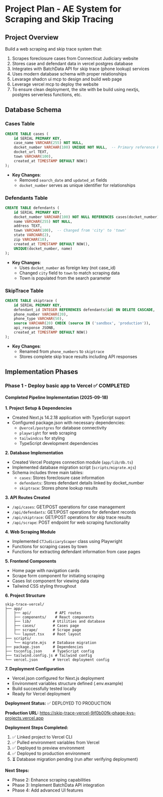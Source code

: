 # Project Plan - AE System for Scraping and Skip Tracing

## Project Overview
Build a web scraping and skip trace system that:
1. Scrapes foreclosure cases from Connecticut Judiciary website
2. Stores case and defendant data in vercel postgres database
3. Integrates with BatchData API for skip trace (phone lookup) services
4. Uses modern database schema with proper relationships
5. Levarage shadcn ui mcp to design and build web page
6. Leverage vercel mcp to deploy the website
6. To ensure clean deployment, the site with be build using nextjs, postgres serverless functions, etc.


## Database Schema

### Cases Table
```sql
CREATE TABLE cases (
    id SERIAL PRIMARY KEY,
    case_name VARCHAR(255) NOT NULL,
    docket_number VARCHAR(100) UNIQUE NOT NULL,  -- Primary reference key
    docket_url TEXT,
    town VARCHAR(100),
    created_at TIMESTAMP DEFAULT NOW()
);
```
- **Key Changes**:
  - Removed `search_date` and `updated_at` fields
  - `docket_number` serves as unique identifier for relationships

### Defendants Table
```sql
CREATE TABLE defendants (
    id SERIAL PRIMARY KEY,
    docket_number VARCHAR(100) NOT NULL REFERENCES cases(docket_number) ON DELETE CASCADE,
    name VARCHAR(255) NOT NULL,
    address TEXT,
    town VARCHAR(100),  -- Changed from 'city' to 'town'
    state VARCHAR(2),
    zip VARCHAR(10),
    created_at TIMESTAMP DEFAULT NOW(),
    UNIQUE(docket_number, name)
);
```
- **Key Changes**:
  - Uses `docket_number` as foreign key (not case_id)
  - Changed `city` field to `town` to match scraping data
  - Town is populated from the search parameter

### SkipTrace Table 
```sql
CREATE TABLE skiptrace (
    id SERIAL PRIMARY KEY,
    defendant_id INTEGER REFERENCES defendants(id) ON DELETE CASCADE,
    phone_number VARCHAR(20),
    phone_type VARCHAR(50),
    source VARCHAR(20) CHECK (source IN ('sandbox', 'production')),
    api_response JSONB,
    created_at TIMESTAMP DEFAULT NOW()
);
```
- **Key Changes**:
  - Renamed from `phone_numbers` to `skiptrace`
  - Stores complete skip trace results including API responses



## Implementation Phases

### Phase 1 - Deploy basic app to Vercel ✅ COMPLETED

#### Completed Pipeline Implementation (2025-09-18)

**1. Project Setup & Dependencies**
- Created Next.js 14.2.18 application with TypeScript support
- Configured package.json with necessary dependencies:
  - `@vercel/postgres` for database connectivity
  - `playwright` for web scraping
  - `tailwindcss` for styling
  - TypeScript development dependencies

**2. Database Implementation**
- Created Vercel Postgres connection module (`app/lib/db.ts`)
- Implemented database migration script (`scripts/migrate.mjs`)
- Schema includes three main tables:
  - `cases`: Stores foreclosure case information
  - `defendants`: Stores defendant details linked by docket_number
  - `skiptrace`: Stores phone lookup results

**3. API Routes Created**
- `/api/cases`: GET/POST operations for case management
- `/api/defendants`: GET/POST operations for defendant records
- `/api/skiptrace`: GET/POST operations for skip trace results
- `/api/scrape`: POST endpoint for web scraping functionality

**4. Web Scraping Module**
- Implemented `CTJudiciaryScaper` class using Playwright
- Functions for scraping cases by town
- Functions for extracting defendant information from case pages

**5. Frontend Components**
- Home page with navigation cards
- Scrape form component for initiating scraping
- Cases list component for viewing data
- Tailwind CSS styling throughout

**6. Project Structure**
```
skip-trace-vercel/
├── app/
│   ├── api/           # API routes
│   ├── components/    # React components
│   ├── lib/          # Utilities and database
│   ├── cases/        # Cases page
│   ├── scrape/       # Scrape page
│   └── layout.tsx    # Root layout
├── scripts/
│   └── migrate.mjs   # Database migration
├── package.json      # Dependencies
├── tsconfig.json     # TypeScript config
├── tailwind.config.js # Tailwind config
└── vercel.json       # Vercel deployment config
```

**7. Deployment Configuration**
- Vercel.json configured for Next.js deployment
- Environment variables structure defined (.env.example)
- Build successfully tested locally
- Ready for Vercel deployment

**Deployment Status:** ✅ DEPLOYED TO PRODUCTION

**Production URL:** https://skip-trace-vercel-9jf0b00fk-phage-kys-projects.vercel.app

**Deployment Steps Completed:**
1. ✅ Linked project to Vercel CLI
2. ✅ Pulled environment variables from Vercel
3. ✅ Deployed to preview environment
4. ✅ Deployed to production environment
5. ⏳ Database migration pending (run after verifying deployment)

**Next Steps:**
- Phase 2: Enhance scraping capabilities
- Phase 3: Implement BatchData API integration
- Phase 4: Add advanced UI features
